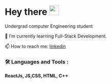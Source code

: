 <h1>
  Hey there
  <img src="https://media.giphy.com/media/hvRJCLFzcasrR4ia7z/giphy.gif" width="30px"/>
</h1>


Undergrad computer Engineering student 

🔭 I’m currently learning Full-Stack Development.

📫 How to reach me: [linkedin](http://www.linkedin.com/in/ira-mane)


### :hammer_and_wrench: Languages and Tools :
#### ReactJs, JS,CSS, HTML, C++


